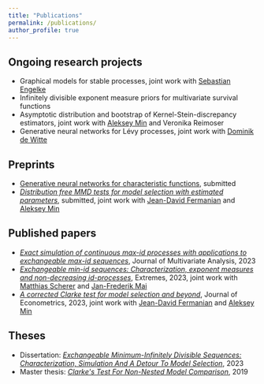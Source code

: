```yaml
---
title: "Publications"
permalink: /publications/
author_profile: true
---
```

<!--- layout: archive --->

## Ongoing research projects

+ Graphical models for stable processes, joint work with [Sebastian Engelke](http://www.sengelke.com/)
+ Infinitely divisible exponent measure priors for multivariate survival functions
+ Asymptotic distribution and bootstrap of Kernel-Stein-discrepancy estimators, joint work with [Aleksey Min](https://www.math.cit.tum.de/mathfinance/personen/professorinnen-und-professoren/aleksey-min/)  and Veronika Reimoser
+ Generative neural networks for Lévy processes, joint work with [Dominik de Witte](https://www.math.cit.tum.de/mathfinance/personen/doktorandinnen-und-postdocs/dominik-de-witte/)

## Preprints

+ [Generative neural networks for characteristic functions](https://arxiv.org/abs/2401.04778), submitted
+ [*Distribution free MMD tests for model selection with estimated parameters*](https://arxiv.org/abs/2305.07549), submitted, 
joint work with [Jean-David Fermanian](https://sites.google.com/view/jdfermanian) and [Aleksey Min](https://www.math.cit.tum.de/mathfinance/personen/professorinnen-und-professoren/aleksey-min/) 


## Published papers

+ [*Exact simulation of continuous max-id processes with applications to exchangeable max-id sequences*](https://doi.org/10.1016/j.jmva.2022.105117), Journal of Multivariate Analysis, 2023
+ [*Exchangeable min-id sequences: Characterization, exponent measures and non-decreasing id-processes*](https://doi.org/10.1007/s10687-022-00450-w), Extremes, 2023, joint work with [Matthias Scherer](https://www.math.cit.tum.de/mathfinance/personen/professorinnen-und-professoren/matthias-scherer/) and [Jan-Frederik Mai](https://www.xaia.com/de/unternehmen/team?tx_pxteam_pi1%5Baction%5D=show&tx_pxteam_pi1%5Bcontroller%5D=Team&tx_pxteam_pi1%5Bmember%5D=11&cHash=ce6e4c624b4fd20277e5f697f19b98a2) 
+ [*A corrected Clarke test for model selection and beyond*](https://doi.org/10.1016/j.jeconom.2021.12.013), Journal of Econometrics, 2023, joint work with [Jean-David Fermanian](https://sites.google.com/view/jdfermanian) and [Aleksey Min](https://www.math.cit.tum.de/mathfinance/personen/professorinnen-und-professoren/aleksey-min/)


## Theses
+ Dissertation: [*Exchangeable Minimum-Infinitely Divisible Sequences: Characterization, Simulation And A Detour To Model Selection*](https://mediatum.ub.tum.de/doc/1695145/document.pdf), 2023
+ Master thesis: [*Clarke's Test For Non-Nested Model Comparison*](https://mediatum.ub.tum.de/doc/1472565/1472565.pdf), 2019 

<!--- {% if author.googlescholar %} --->
<!---   You can also find my articles on <u><a href="{{author.googlescholar}}">my Google Scholar profile</a>.</u>--->
<!--- {% endif %}--->

<!--- {% include base_path %}--->

<!--- {% for post in site.publications reversed %}--->
<!---   {% include archive-single.html %}--->
<!--- {% endfor %}--->
